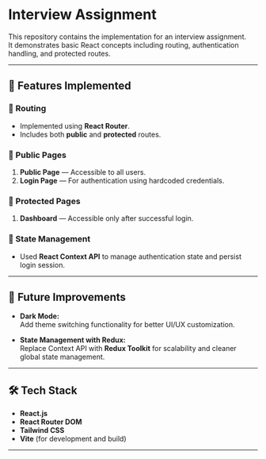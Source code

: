 # Interview Assignment

This repository contains the implementation for an interview assignment.  
It demonstrates basic React concepts including routing, authentication handling, and protected routes.

---

## 🚀 Features Implemented

### 🔹 Routing

- Implemented using **React Router**.
- Includes both **public** and **protected** routes.

### 🔹 Public Pages

1. **Public Page** — Accessible to all users.
2. **Login Page** — For authentication using hardcoded credentials.

### 🔹 Protected Pages

1. **Dashboard** — Accessible only after successful login.

### 🔹 State Management

- Used **React Context API** to manage authentication state and persist login session.

---

## 🔮 Future Improvements

- **Dark Mode:**  
  Add theme switching functionality for better UI/UX customization.

- **State Management with Redux:**  
  Replace Context API with **Redux Toolkit** for scalability and cleaner global state management.

---

## 🛠️ Tech Stack

- **React.js**
- **React Router DOM**
- **Tailwind CSS**
- **Vite** (for development and build)

---
